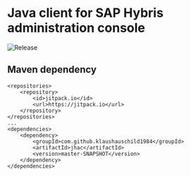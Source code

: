 # Java client for SAP Hybris administration console

![Release](https://jitpack.io/v/klaushauschild1984/jhac.svg)

## Maven dependency

```
<repositories>
    <repository>
        <id>jitpack.io</id>
        <url>https://jitpack.io</url>
    </repository>
</repositories>
...
<dependencies>
    <dependency>
        <groupId>com.github.klaushauschild1984</groupId>
        <artifactId>jhac</artifactId>
        <version>master-SNAPSHOT</version>
    </dependency>
</dependencies>
```
